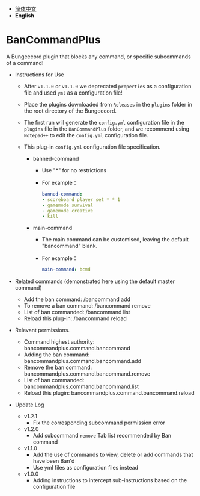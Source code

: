 - [简体中文](./README.md)
- **English**

# BanCommandPlus

A Bungeecord plugin that blocks any command, or specific subcommands of a command!

- Instructions for Use

  - After `v1.1.0` or `v1.1.0` we deprecated `properties` as a configuration file and used `yml` as a configuration file!

  - Place the plugins downloaded from `Releases` in the `plugins` folder in the root directory of the Bungeecord.

  - The first run will generate the `config.yml` configuration file in the `plugins` file in the `BanCommandPlus` folder, and we recommend using `Notepad++` to edit the `config.yml` configuration file.

  - This plug-in `config.yml` configuration file specification.

    - banned-command

      - Use "*" for no restrictions

      - For example：

        ```yaml
        banned-command:
        - scoreboard player set * * 1
        - gamemode survival
        - gamemode creative
        - kill
        ```

    - main-command

      - The main command can be customised, leaving the default "bancommand" blank.

      - For example：

        ```yaml
        main-command: bcmd
        ```

- Related commands (demonstrated here using the default master command)
  - Add the ban command: /bancommand add <command>
  - To remove a ban command: /bancommand remove <command>
  - List of ban commanded: /bancommand list
  - Reload this plug-in: /bancommand reload
- Relevant permissions.
  - Command highest authority: bancommandplus.command.bancommand
  - Adding the ban command: bancommandplus.command.bancommand.add
  - Remove the ban command: bancommandplus.command.bancommand.remove
  - List of ban commanded: bancommandplus.command.bancommand.list
  - Reload this plugin: bancommandplus.command.bancommand.reload
- Update Log
  - v1.2.1
    - Fix the corresponding subcommand permission error
  - v1.2.0
    - Add subcommand `remove` Tab list recommended by Ban command
  - v1.1.0
    - Add the use of commands to view, delete or add commands that have been Ban'd
    - Use yml files as configuration files instead
  - v1.0.0
    - Adding instructions to intercept sub-instructions based on the configuration file
